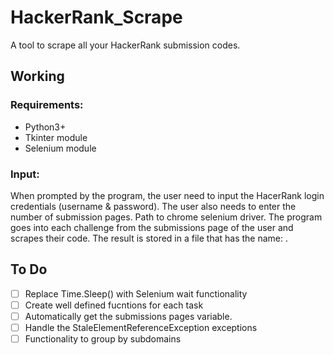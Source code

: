 # HackerRank_Scrape
A tool to scrape all your HackerRank submission codes.

## Working
### Requirements:
- Python3+
- Tkinter module
- Selenium module
### Input:
When prompted by the program, the user need to input the HacerRank login credentials (username & password). The user also needs to enter the number of submission pages. Path to chrome selenium driver.
The program goes into each challenge from the submissions page of the user and scrapes their code. 
The result is stored in a file that has the name: <challenge name>.<langauge>


## To Do
- [ ] Replace Time.Sleep() with Selenium wait functionality
- [ ] Create well defined fucntions for each task
- [ ] Automatically get the submissions pages variable.
- [ ] Handle the StaleElementReferenceException exceptions
- [ ] Functionality to group by subdomains
